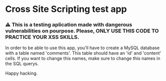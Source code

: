 # Cross Site Scripting test app

### ⚠️ This is a testing aplication made with dangerous vulnerabilities on pourpose. Please, ONLY USE THIS CODE TO PRACTICE YOUR XSS SKILLS.

In order to be able to use this app, you'll have to create a MySQL database with a table named 'comments'. This table should have an 'id' and 'content' cells.
If you want to change this names, make sure to change this names in the SQL querys.


Happy hacking.
